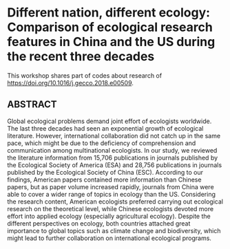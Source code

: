 
# Different nation, different ecology: Comparison of ecological research features in China and the US during the recent three decades

This workshop shares part of codes about research of https://doi.org/10.1016/j.gecco.2018.e00509.

## ABSTRACT
Global ecological problems demand joint effort of ecologists worldwide. The last three decades had seen an exponential growth of ecological literature. However, international collaboration did not catch up in the same pace, which might be due to the deficiency of comprehension and communication among multinational ecologists. In our study, we reviewed the literature information from 15,706 publications in journals published by the Ecological Society of America (ESA) and 28,756 publications in journals published by the Ecological Society of China (ESC). According to our findings, American papers contained more information than Chinese papers, but as paper volume increased rapidly, journals from China were able to cover a wider range of topics in ecology than the US. Considering the research content, American ecologists preferred carrying out ecological research on the theoretical level, while Chinese ecologists devoted more effort into applied ecology (especially agricultural ecology). Despite the different perspectives on ecology, both countries attached great importance to global topics such as climate change and biodiversity, which might lead to further collaboration on international ecological programs.
